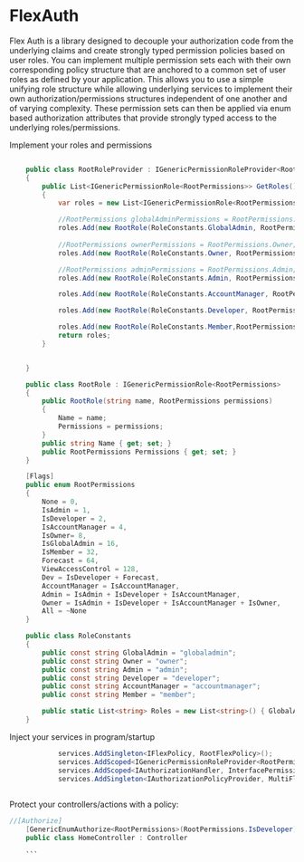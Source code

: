 # FlexAuth

Flex Auth is a library designed to decouple your authorization code from the underlying claims and create strongly typed permission policies based on user roles.   You can implement multiple permission sets each with their own corresponding policy structure that are anchored to a common set of user roles as defined by your application.  This allows you to use a simple unifying role structure while allowing underlying services to implement their own authorization/permissions structures independent of one another and of varying complexity.  These permission sets can then be applied via enum based authorization attributes that provide strongly typed access to the underlying roles/permissions.

Implement your roles and permissions

```csharp

    public class RootRoleProvider : IGenericPermissionRoleProvider<RootPermissions>//IPermissionRoleProvider<Permissions>
    {
        public List<IGenericPermissionRole<RootPermissions>> GetRoles()
        {
            var roles = new List<IGenericPermissionRole<RootPermissions>>();

            //RootPermissions globalAdminPermissions = RootPermissions.All;
            roles.Add(new RootRole(RoleConstants.GlobalAdmin, RootPermissions.All));
            
            //RootPermissions ownerPermissions = RootPermissions.Owner;
            roles.Add(new RootRole(RoleConstants.Owner, RootPermissions.Owner));

            //RootPermissions adminPermissions = RootPermissions.Admin;
            roles.Add(new RootRole(RoleConstants.Admin, RootPermissions.Admin));

            roles.Add(new RootRole(RoleConstants.AccountManager, RootPermissions.AccountManager));

            roles.Add(new RootRole(RoleConstants.Developer, RootPermissions.Dev));

            roles.Add(new RootRole(RoleConstants.Member,RootPermissions.IsMember));
            return roles;
        }


    }

    public class RootRole : IGenericPermissionRole<RootPermissions>
    {
        public RootRole(string name, RootPermissions permissions)
        {
            Name = name;
            Permissions = permissions;
        }
        public string Name { get; set; }
        public RootPermissions Permissions { get; set; }
    }

    [Flags]
    public enum RootPermissions
    {
        None = 0,
        IsAdmin = 1,
        IsDeveloper = 2,
        IsAccountManager = 4,
        IsOwner= 8,
        IsGlobalAdmin = 16,
        IsMember = 32,
        Forecast = 64,
        ViewAccessControl = 128,
        Dev = IsDeveloper + Forecast,
        AccountManager = IsAccountManager,
        Admin = IsAdmin + IsDeveloper + IsAccountManager,
        Owner = IsAdmin + IsDeveloper + IsAccountManager + IsOwner,
        All = ~None
    }

    public class RoleConstants
    {
        public const string GlobalAdmin = "globaladmin";
        public const string Owner = "owner";
        public const string Admin = "admin";
        public const string Developer = "developer";
        public const string AccountManager = "accountmanager";
        public const string Member = "member";

        public static List<string> Roles = new List<string>() { GlobalAdmin, Owner, Admin, Developer, AccountManager, Member };
    }
```


Inject your services in program/startup

```csharp
            services.AddSingleton<IFlexPolicy, RootFlexPolicy>();
            services.AddScoped<IGenericPermissionRoleProvider<RootPermissions>, RootRoleProvider>(); // provides the permissions assoscatied with a role
            services.AddScoped<IAuthorizationHandler, InterfacePermissionAuthorizationHandler<RootPermissions>>();
            services.AddSingleton<IAuthorizationPolicyProvider, MultiFlexibleAuthorizationPolicyProvider>();
            
```

Protect your controllers/actions with a policy:
```csharp
//[Authorize]
    [GenericEnumAuthorize<RootPermissions>(RootPermissions.IsDeveloper)]
    public class HomeController : Controller
    
    ```
